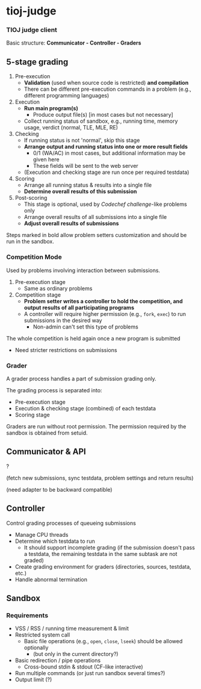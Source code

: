 # tioj-judge
### TIOJ judge client

Basic structure: **Communicator - Controller - Graders**

## 5-stage grading

1. Pre-execution
   - **Validation** (used when source code is restricted) **and compilation**
   - There can be different pre-execution commands in a problem (e.g., different programming languages)
2. Execution
   - **Run main program(s)**
     - Produce output file(s) [in most cases but not necessary]
   - Collect running status of sandbox, e.g., running time, memory usage, verdict (normal, TLE, MLE, RE)
3. Checking
   - If running status is not 'normal', skip this stage
   - **Arrange output and running status into one or more result fields**
     - 0/1 (WA/AC) in most cases, but additional information may be given here
     - These fields will be sent to the web server
   - (Execution and checking stage are run once per required testdata)
4. Scoring
   - Arrange all running status & results into a single file
   - **Determine overall results of this submission**
5. Post-scoring
   - This stage is optional, used by *Codechef challenge*-like problems only
   - Arrange overall results of all submissions into a single file
   - **Adjust overall results of submissions**

Steps marked in bold allow problem setters customization and should be run in the sandbox.

### Competition Mode

Used by problems involving interaction between submissions.

1. Pre-execution stage
   - Same as ordinary problems
2. Competition stage
   - **Problem setter writes a controller to hold the competition, and output results of all participating programs**
   - A controller will require higher permission (e.g., `fork`, `exec`) to run submissions in the desired way
     - Non-admin can't set this type of problems

The whole competition is held again once a new program is submitted
- Need stricter restrictions on submissions

### Grader

A grader process handles a part of submission grading only.

The grading process is separated into:

- Pre-execution stage
- Execution & checking stage (combined) of each testdata
- Scoring stage

Graders are run without root permission. The permission required by the sandbox is obtained from setuid.

## Communicator & API

?

(fetch new submissions, sync testdata, problem settings and return results)

(need adapter to be backward compatible)

## Controller

Control grading processes of queueing submissions
- Manage CPU threads
- Determine which testdata to run
  - It should support incomplete grading (if the submission doesn't pass a testdata, the remaining testdata in the same subtask are not graded)
- Create grading environment for graders (directories, sources, testdata, etc.)
- Handle abnormal termination

## Sandbox

### Requirements

- VSS / RSS / running time measurement & limit
- Restricted system call
  - Basic file operations (e.g., `open`, `close`, `lseek`) should be allowed optionally
    - (but only in the current directory?)
- Basic redirection / pipe operations
  - Cross-bound stdin & stdout (CF-like interactive)
- Run multiple commands (or just run sandbox several times?)
- Output limit (?)
